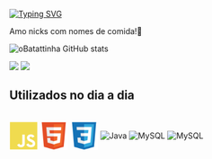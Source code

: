 [![Typing SVG](https://readme-typing-svg.demolab.com?font=Fira+Code&pause=1000&color=1F66F7&center=true&vCenter=true&random=false&width=850&lines=Ol%C3%A1+Mundo!+Meu+nome+%C3%A9+Juan+Ségio!👋)](https://git.io/typing-svg)

Amo nicks com nomes de comida!🍟

![oBatattinha GitHub stats](https://github-readme-stats.vercel.app/api?username=oBatattinha&show_icons=true&theme=dark)

<div> 
  <a href = "mailto:juan.sergio227@gmail.com"><img src="https://img.shields.io/badge/-Gmail-%23333?style=for-the-badge&logo=gmail&logoColor=white" target="_blank"></a>
  <a href="https://www.linkedin.com/in/juansergio-cs/" target="_blank"><img src="https://img.shields.io/badge/-LinkedIn-%230077B5?style=for-the-badge&logo=linkedin&logoColor=white" target="_blank"></a> 
  
</div>

## Utilizados no dia a dia

<div style="display: inline_block"><br>

  <img align="center" alt="Js" height="50" width="50" src="https://raw.githubusercontent.com/devicons/devicon/master/icons/javascript/javascript-plain.svg">
  <img align="center" alt="HTML5" height="50" width="50" src="https://raw.githubusercontent.com/devicons/devicon/master/icons/html5/html5-original.svg">
  <img align="center" alt="CSS" height="50" width="50" src="https://raw.githubusercontent.com/devicons/devicon/master/icons/css3/css3-original.svg">
  <img align="center" alt="Java" height="50" width="50" src=https://cdn.jsdelivr.net/gh/devicons/devicon/icons/java/java-original.svg>
  <img align="center" alt="MySQL" height="50" width="50" src="https://cdn.jsdelivr.net/gh/devicons/devicon/icons/mysql/mysql-original-wordmark.svg">
  <img align="center" alt="MySQL" height="40" width="40" src="https://brandslogos.com/wp-content/uploads/images/large/c-logo.png">


</div>
